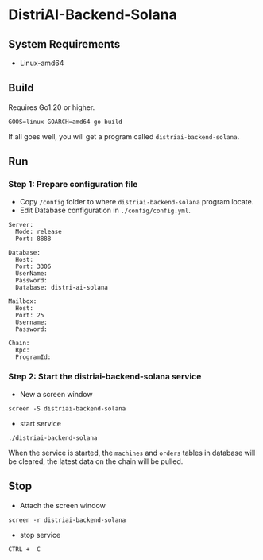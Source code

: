 # DistriAI-Backend-Solana

## System Requirements
- Linux-amd64

## Build
Requires Go1.20 or higher.
```
GOOS=linux GOARCH=amd64 go build
```
If all goes well, you will get a program called `distriai-backend-solana`.

## Run
### Step 1: Prepare configuration file
- Copy `/config` folder to where `distriai-backend-solana` program locate.
- Edit Database configuration in `./config/config.yml`.
```
Server:
  Mode: release
  Port: 8888

Database:
  Host:
  Port: 3306
  UserName:
  Password:
  Database: distri-ai-solana

Mailbox:
  Host:
  Port: 25
  Username:
  Password:

Chain:
  Rpc:
  ProgramId:
```

### Step 2: Start the distriai-backend-solana service
- New a screen window
```
screen -S distriai-backend-solana
```
- start service
```
./distriai-backend-solana
```
When the service is started, the `machines` and `orders` tables in database will be cleared, the latest data on the chain will be pulled.

## Stop
- Attach the screen window
```
screen -r distriai-backend-solana
```
- stop service

`CTRL +  C`
